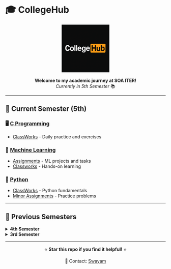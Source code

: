 # 🎓 CollegeHub

<div align="center">
  <img src="assets/logo.PNG" alt="Logo" width="150" />
  
  **Welcome to my academic journey at SOA ITER!**  
  *Currently in 5th Semester* 📚
</div>

---

## 🌟 Current Semester (5th)

### 🖥️ **[C Programming](./5th-SEM/C)**

- [ClassWorks](./5th-SEM/C/ClassWorks) - Daily practice and exercises

### 🤖 **[Machine Learning](./5th-SEM/ML-1)**

- [Assignments](./5th-SEM/ML-1/Assignments) - ML projects and tasks
- [Classworks](./5th-SEM/ML-1/Classworks) - Hands-on learning

### 🐍 **[Python](./5th-SEM/Python)**

- [ClassWorks](./5th-SEM/Python/ClassWorks) - Python fundamentals
- [Minor Assignments](./5th-SEM/Python/Minor_Assignments) - Practice problems

---

## 📁 Previous Semesters

<details>
<summary><strong>4th Semester</strong></summary>

### **[CSW-2](./4th-SEM/CSW-2)** - Computer Science Workshop 2

- [ClassWorks](./4th-SEM/CSW-2/ClassWorks) | [Assignments 1-9](./4th-SEM/CSW-2/)

### **[AAD-2](./4th-SEM/AAD-2)** - Advanced Algorithm Design

- [Assignment 1](./4th-SEM/AAD-2/Assignment_1)

### **[COA](./4th-SEM/COA)** - Computer Organization & Architecture

- [Minor Project](./4th-SEM/COA/Minor_Project)

</details>

<details>
<summary><strong>3rd Semester</strong></summary>

### **[CSW-1](./3rd-SEM/CSW)** - Computer Science Workshop

- [Assignments 1-5](./3rd-SEM/CSW/) | [Java Assignment](./3rd-SEM/CSW/Java_Assignment_1)
- [🌐 Project 1 - Live Site](https://swayam42.github.io/CollegeHub/)

### **[AAD-1](./3rd-SEM/AD_Lab)** - Algorithm Design Lab

- [Assignments 1-8](./3rd-SEM/AD_Lab/) - Complete algorithm implementations

### **[DLD Lab](./3rd-SEM/DLD_LAB)** - Digital Logic Design

- [4-bit Comparator Project](./3rd-SEM/DLD_LAB/Project_1) | [Labs 4-7](./3rd-SEM/DLD_LAB/)

</details>

---

<div align="center">
  
  ⭐ **Star this repo if you find it helpful!** ⭐
  
  📧 Contact: [Swayam](https://github.com/Swayam42)
  
</div>
